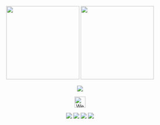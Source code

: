 
<div align="center">

<div>
<img src="https://github-readme-stats.vercel.app/api?username=weverton-vitor&theme=dark" height=200 />
<img src="https://github-readme-stats.vercel.app/api/top-langs/?username=weverton-vitor&theme=dark&layout=compact&size_weight=1&count_weight=0&hide=C,Javascript" height=200 />
<div>
  <p align="center">
  <a href="https://skillicons.dev">
    <img src="https://skillicons.dev/icons?i=git,github,python,anaconda,pytorch,tensorflow,opencv,mysql,linux,bash"/>
  </a>
</p>

<p align="center">
  <img height="30em" src="https://komarev.com/ghpvc/?username=Weverton-Vitor&color=orange&style=for-the-badge&label=Profile%20Views%20&logo=github&abbreviated=true" alt="Weverton's Profile Views Counter">
</p>

<div>
  <a target="_blank" href="https://www.linkedin.com/in/weverton-vitor/"><img src="https://img.shields.io/badge/-LinkedIn-%230077B5?style=for-the-badge&logo=linkedin&logoColor=white" target="_blank"></a> 
  <a href = "mailto:wevss1@gmail.com"><img src="https://img.shields.io/badge/-Gmail-%23333?style=for-the-badge&logo=gmail&logoColor=white" target="_blank"></a>
  <a target="_blank" href="https://leetcode.com/u//"><img src="https://img.shields.io/badge/LeetCode-000000?style=for-the-badge&logo=LeetCode&logoColor=" target="_blank"></a>
  <a target="_blank" href="https://www.codewars.com/users/"><img src="https://img.shields.io/badge/Codewars-B1361E?style=for-the-badge&logo=codewars&logoColor=grey" target="_blank"></a>
 
</div>
